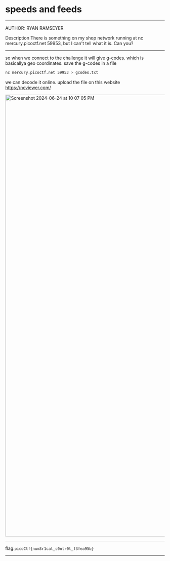 # speeds and feeds

---
AUTHOR: RYAN RAMSEYER

Description
There is something on my shop network running at nc mercury.picoctf.net 59953, but 
I can't tell what it is. Can you?

---
so when we connect to the challenge it will give g-codes. which is basicallya geo coordinates. 
save the g-codes in a file

```bash
nc mercury.picoctf.net 59953 > gcodes.txt
```


we can decode it online. upload the file  on this website https://ncviewer.com/

<img width="1396" alt="Screenshot 2024-06-24 at 10 07 05 PM" src="https://github.com/Lynk4/PicoCTF/assets/44930131/7aa9985b-3e2e-4c52-bf6d-b20679518df3">

---

flag:```picoCtf{num3r1cal_c0ntr0l_f3fea95b}```

---
